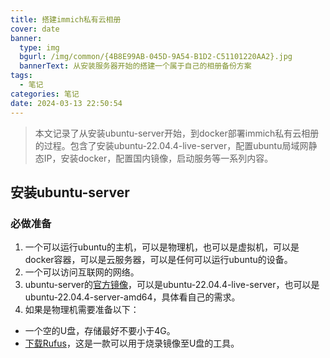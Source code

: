 ```yaml
---
title: 搭建immich私有云相册
cover: date
banner:
  type: img
  bgurl: /img/common/{4B8E99AB-045D-9A54-B1D2-C51101220AA2}.jpg
  bannerText: 从安装服务器开始的搭建一个属于自己的相册备份方案
tags:
  - 笔记
categories: 笔记
date: 2024-03-13 22:50:54
---
```

> 本文记录了从安装ubuntu-server开始，到docker部署immich私有云相册的过程。包含了安装ubuntu-22.04.4-live-server，配置ubuntu局域网静态IP，安装docker，配置国内镜像，启动服务等一系列内容。
<!-- more -->

## 安装ubuntu-server

### 必做准备
1. 一个可以运行ubuntu的主机，可以是物理机，也可以是虚拟机，可以是docker容器，可以是云服务器，可以是任何可以运行ubuntu的设备。
2. 一个可以访问互联网的网络。
3. ubuntu-server的[官方镜像](https://cn.ubuntu.com/download/server/step1)，可以是ubuntu-22.04.4-live-server，也可以是ubuntu-22.04.4-server-amd64，具体看自己的需求。
4. 如果是物理机需要准备以下：
 - 一个空的U盘，存储最好不要小于4G。
 - [下载Rufus](https://rufus.ie/zh)，这是一款可以用于烧录镜像至U盘的工具。
